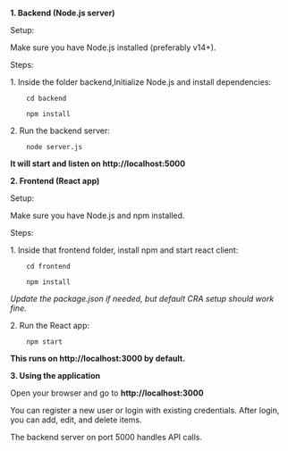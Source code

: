 **1\. Backend (Node.js server)**

Setup:

Make sure you have Node.js installed (preferably v14+).

Steps:

1\. Inside the folder backend,Initialize Node.js and install dependencies:

        cd backend

        npm install 

2\. Run the backend server:

        node server.js

**It will start and listen on http://localhost:5000**


**2\. Frontend (React app)**

Setup:


Make sure you have Node.js and npm installed.

Steps:

1\. Inside that frontend folder, install npm and start react client:

        cd frontend

        npm install

*Update the package.json if needed, but default CRA setup should work fine.*

2\. Run the React app:

        npm start

**This runs on http://localhost:3000 by default.**


**3\. Using the application**

Open your browser and go to **http://localhost:3000**

You can register a new user or login with existing credentials. After login, you can add, edit, and delete items.

The backend server on port 5000 handles API calls.

